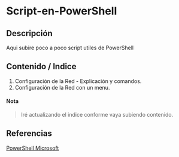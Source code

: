 # Script-en-PowerShell

## Descripción
Aqui subire poco a poco script utiles de PowerShell

## Contenido / Indice
1. Configuración de la Red - Explicación y comandos.
1. Configuración de la Red con un menu.
#### Nota
 > Iré actualizando el indice conforme vaya subiendo contenido.
## Referencias
[PowerShell Microsoft](https://docs.microsoft.com/es-es/powershell/scripting/powershell-scripting?view=powershell-5.1)

